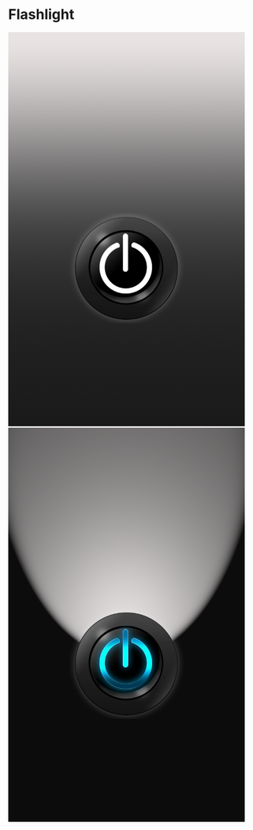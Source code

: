Flashlight
==========
![Flash_Off](https://github.com/wankee/Flashlight/raw/develop/screenshots/flash_off.png "手电筒关闭时的截图")
![Flash_On](https://github.com/wankee/Flashlight/raw/develop/screenshots/flash_on.png "手电筒打开时的截图")
